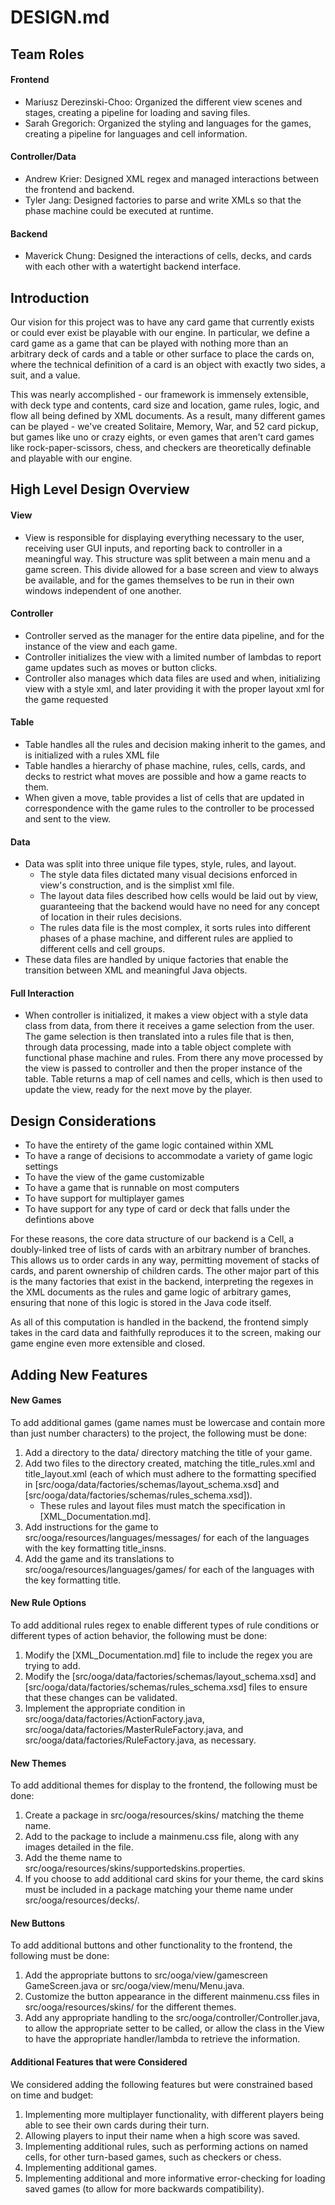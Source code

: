 # DESIGN.md

## Team Roles

#### Frontend
- Mariusz Derezinski-Choo: Organized the different view scenes and stages, creating a pipeline for loading and saving files.
- Sarah Gregorich: Organized the styling and languages for the games, creating a pipeline for languages and cell information.

#### Controller/Data
- Andrew Krier: Designed XML regex and managed interactions between the frontend and backend.
- Tyler Jang: Designed factories to parse and write XMLs so that the phase machine could be executed at runtime.

#### Backend
- Maverick Chung: Designed the interactions of cells, decks, and cards with each other with a watertight backend interface.

## Introduction
Our vision for this project was to have any card game that currently exists or could ever exist be playable with our engine. In particular, we define a card game as a game that can be played with nothing more than an arbitrary deck of cards and a table or other surface to place the cards on, where the technical definition of a card is an object with exactly two sides, a suit, and a value.

This was nearly accomplished - our framework is immensely extensible, with deck type and contents, card size and location, game rules, logic, and flow all being defined by XML documents. As a result, many different games can be played - we've created Solitaire, Memory, War, and 52 card pickup, but games like uno or crazy eights, or even games that aren't card games like rock-paper-scissors, chess, and checkers are theoretically definable and playable with our engine.

## High Level Design Overview

#### View
* View is responsible for displaying everything necessary to the user, receiving user GUI inputs, and reporting back to controller in a meaningful way. This structure was split between a main menu and a game screen. This divide allowed for a base screen and view to always be available, and for the games themselves to be run in their own windows independent of one another.

#### Controller
* Controller served as the manager for the entire data pipeline, and for the instance of the view and each game.
* Controller initializes the view with a limited number of lambdas to report game updates such as moves or button clicks.
* Controller also manages which data files are used and when, initializing view with a style xml, and later providing it with the proper layout xml for the game requested

#### Table
* Table handles all the rules and decision making inherit to the games, and is initialized with a rules XML file
* Table handles a hierarchy of phase machine, rules, cells, cards, and decks to restrict what moves are possible and how a game reacts to them.
* When given a move, table provides a list of cells that are updated in correspondence with the game rules to the controller to be processed and sent to the view.

#### Data
* Data was split into three unique file types, style, rules, and layout.
    * The style data files dictated many visual decisions enforced in view's construction, and is the simplist xml file.
    * The layout data files described how cells would be laid out by view, guaranteeing that the backend would have no need for any concept of location in their rules decisions.
    * The rules data file is the most complex, it sorts rules into different phases of a phase machine, and different rules are applied to different cells and cell groups.
* These data files are handled by unique factories that enable the transition between XML and meaningful Java objects.

#### Full Interaction
* When controller is initialized, it makes a view object with a style data class from data, from there it receives a game selection from the user. The game selection is then translated into a rules file that is then, through data processing, made into a table object complete with functional phase machine and rules. From there any move processed by the view is passed to controller and then the proper instance of the table. Table returns a map of cell names and cells, which is then used to update the view, ready for the next move by the player.

## Design Considerations
- To have the entirety of the game logic contained within XML
- To have a range of decisions to accommodate a variety of game logic settings
- To have the view of the game customizable
- To have a game that is runnable on most computers
- To have support for multiplayer games
- To have support for any type of card or deck that falls under the defintions above

For these reasons, the core data structure of our backend is a Cell, a doubly-linked tree of lists of cards with an arbitrary number of branches. This allows us to order cards in any way, permitting movement of stacks of cards, and parent ownership of children cards. The other major part of this is the many factories that exist in the backend, interpreting the regexes in the XML documents as the rules and game logic of arbitrary games, ensuring that none of this logic is stored in the Java code itself.

As all of this computation is handled in the backend, the frontend simply takes in the card data and faithfully reproduces it to the screen, making our game engine even more extensible and closed.


## Adding New Features

#### New Games

To add additional games (game names must be lowercase and contain more than just number characters) to the project, the following must be done:

1. Add a directory to the data/ directory matching the title of your game.
2. Add two files to the directory created, matching the title_rules.xml and title_layout.xml (each of which must adhere to the formatting specified in [src/ooga/data/factories/schemas/layout_schema.xsd] and [src/ooga/data/factories/schemas/rules_schema.xsd]).
    - These rules and layout files must match the specification in [XML_Documentation.md].
3. Add instructions for the game to src/ooga/resources/languages/messages/ for each of the languages with the key formatting title_insns.
4. Add the game and its translations to src/ooga/resources/languages/games/ for each of the languages with the key formatting title.

#### New Rule Options

To add additional rules regex to enable different types of rule conditions or different types of action behavior, the following must be done:

1. Modify the [XML_Documentation.md] file to include the regex you are trying to add.
2. Modify the [src/ooga/data/factories/schemas/layout_schema.xsd] and [src/ooga/data/factories/schemas/rules_schema.xsd] files to ensure that these changes can be validated.
3. Implement the appropriate condition in src/ooga/data/factories/ActionFactory.java, src/ooga/data/factories/MasterRuleFactory.java, and src/ooga/data/factories/RuleFactory.java, as necessary.


#### New Themes

To add additional themes for display to the frontend, the following must be done:

1. Create a package in src/ooga/resources/skins/ matching the theme name.
2. Add to the package to include a mainmenu.css file, along with any images detailed in the file.
3. Add the theme name to src/ooga/resources/skins/supportedskins.properties.
4. If you choose to add additional card skins for your theme, the card skins must be included in a package matching your theme name under src/ooga/resources/decks/.

#### New Buttons

To add additional buttons and other functionality to the frontend, the following must be done:

1. Add the appropriate buttons to src/ooga/view/gamescreen GameScreen.java or src/ooga/view/menu/Menu.java.
2. Customize the button appearance in the different mainmenu.css files in src/ooga/resources/skins/ for the different themes.
3. Add any appropriate handling to the src/ooga/controller/Controller.java, to allow the appropriate setter to be called, or allow the class in the View to have the appropriate handler/lambda to retrieve the information.

#### Additional Features that were Considered

We considered adding the following features but were constrained based on time and budget:

1. Implementing more multiplayer functionality, with different players being able to see their own cards during their turn.
2. Allowing players to input their name when a high score was saved.
3. Implementing additional rules, such as performing actions on named cells, for other turn-based games, such as checkers or chess.
4. Implementing additional games.
5. Implementing additional and more informative error-checking for loading saved games (to allow for more backwards compatibility).
